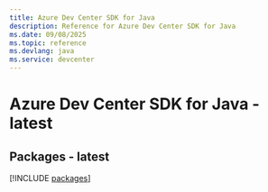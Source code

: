 ```yaml
---
title: Azure Dev Center SDK for Java
description: Reference for Azure Dev Center SDK for Java
ms.date: 09/08/2025
ms.topic: reference
ms.devlang: java
ms.service: devcenter
---
```

# Azure Dev Center SDK for Java - latest
## Packages - latest
[!INCLUDE [packages](dev-center-index.md)]